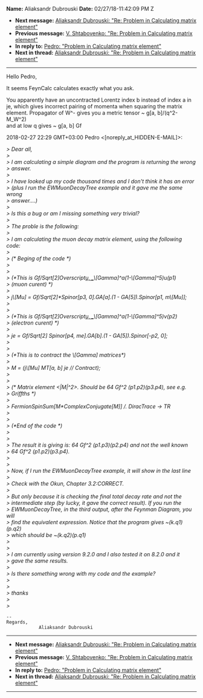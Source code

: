 **Name:** Aliaksandr Dubrouski
**Date:** 02/27/18-11:42:09 PM Z

  - **Next message:** [Aliaksandr Dubrouski: "Re: Problem in Calculating
    matrix element"](1394.html)
  - **Previous message:** [V. Shtabovenko: "Re: Problem in Calculating
    matrix element"](1392.html)
  - **In reply to:** [Pedro: "Problem in Calculating matrix
    element"](1390.html)
  - **Next in thread:** [Aliaksandr Dubrouski: "Re: Problem in
    Calculating matrix element"](1394.html)

-----

Hello Pedro,  

It seems FeynCalc calculates exactly what you ask.  

You apparently have an uncontracted Lorentz index b instead of index a
in  
je, which gives incorrect pairing of momenta when squaring the matrix  
element. Propagator of W^- gives you a metric tensor \~ g[a,
b]/(q^2-M\_W^2)  
and at low q gives \~ g[a, b] Gf  

2018-02-27 22:29 GMT+03:00 Pedro
\<[noreply_at_HIDDEN-E-MAIL]\>:  

*\> Dear all,*  
*\>*  
*\> I am calculating a simple diagram and the program is returning the
wrong*  
*\> answer.*  
*\>*  
*\> I have looked up my code thousand times and I don't think it has an
error*  
*\> (plus I run the EWMuonDecayTree example and it gave me the same
wrong*  
*\> answer....)*  
*\>*  
*\> Is this a bug or am I missing something very trivial?*  
*\>*  
*\> The proble is the following:*  
*\>*  
*\> I am calculating the muon decay matrix element, using the following
code:*  
*\>*  
*\> (\* Beging of the code \*)*  
*\>*  
*\>*  
*\> (\*This is Gf/Sqrt[2]Overscript[u,
\_](p3)\\[Gamma]^a(1-\\[Gamma]^5)u(p1)*  
*\> (muon curent) \*)*  
*\>*  
*\> j\\[Mu] = Gf/Sqrt[2]\*Spinor[p3,
0].GA[a].(1 - GA[5]).Spinor[p1,
m\\[Mu]];*  
*\>*  
*\>*  
*\> (\*This is Gf/Sqrt[2]Overscript[u,
\_](p4)\\[Gamma]^a(1-\\[Gamma]^5)v(p2)*  
*\> (electron curent) \*)*  
*\>*  
*\> je = Gf/Sqrt[2] Spinor[p4, me].GA[b].(1 -
GA[5]).Spinor[-p2, 0];*  
*\>*  
*\>*  
*\> (\*This is to contract the \\[Gamma] matrices\*)*  
*\>*  
*\> M = (j\\[Mu] MT[a, b] je // Contract);*  
*\>*  
*\>*  
*\> (\* Matrix element \<|M|^2\>. Should be 64 Gf^2 (p1.p2)(p3.p4), see
e.g.*  
*\> Griffths \*)*  
*\>*  
*\> FermionSpinSum[M\*ComplexConjugate[M]] /. DiracTrace
-\> TR*  
*\>*  
*\>*  
*\> (\*End of the code \*)*  
*\>*  
*\>*  
*\> The result it is giving is: 64 Gf^2 (p1.p3)(p2.p4) and not the well
known*  
*\> 64 Gf^2 (p1.p2)(p3.p4).*  
*\>*  
*\>*  
*\> Now, if I run the EWMuonDecayTree example, it will show in the last
line*  
*\>*  
*\> Check with the Okun, Chapter 3.2:CORRECT.*  
*\>*  
*\> But only because it is checking the final total decay rate and not
the*  
*\> intermediate step (by lucky, it gave the correct result). If you run
the*  
*\> EWMuonDecayTree, in the third output, after the Feynman Diagram, you
will*  
*\> find the equivalent expression. Notice that the program gives
\~(k.q1)(p.q2)*  
*\> which should be \~(k.q2)(p.q1)*  
*\>*  
*\>*  
*\> I am currently using version 9.2.0 and I also tested it on 8.2.0 and
it*  
*\> gave the same results.*  
*\>*  
*\> Is there something wrong with my code and the example?*  
*\>*  
*\>*  
*\> thanks*  
*\>*  
*\>*  

    -- 
    Regards,
                Aliaksandr Dubrouski

-----

  - **Next message:** [Aliaksandr Dubrouski: "Re: Problem in Calculating
    matrix element"](1394.html)
  - **Previous message:** [V. Shtabovenko: "Re: Problem in Calculating
    matrix element"](1392.html)
  - **In reply to:** [Pedro: "Problem in Calculating matrix
    element"](1390.html)
  - **Next in thread:** [Aliaksandr Dubrouski: "Re: Problem in
    Calculating matrix element"](1394.html)

-----

